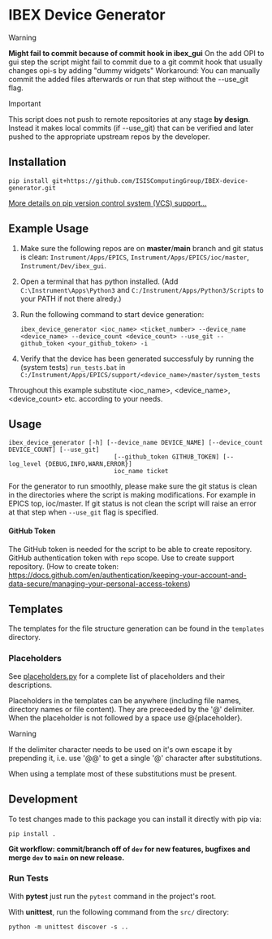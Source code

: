 # IBEX Device Generator


> [!WARNING]
> **Might fail to commit because of commit hook in ibex_gui**
> On the add OPI to gui step the script might fail to commit due to a git commit hook that usually changes opi-s by adding "dummy widgets"
> Workaround: You can manually commit the added files afterwards or run that step without the --use_git flag.


> [!IMPORTANT]
> This script does not push to remote repositories at any stage __by design__. Instead it makes local commits (if --use_git) that can be verified and later pushed to the appropriate upstream repos by the developer.


## Installation


```
pip install git+https://github.com/ISISComputingGroup/IBEX-device-generator.git
```

[More details on pip version control system (VCS) support...](https://pip.pypa.io/en/stable/topics/vcs-support/)

## Example Usage


1. Make sure the following repos are on __master__/__main__ branch and git status is clean: `Instrument/Apps/EPICS`, `Instrument/Apps/EPICS/ioc/master`, `Instrument/Dev/ibex_gui`.

2. Open a terminal that has python installed. (Add `C:\Instrument\Apps\Python3` and `C:/Instrument/Apps/Python3/Scripts` to your PATH if not there alredy.)

3. Run the following command to start device generation:
    ```
    ibex_device_generator <ioc_name> <ticket_number> --device_name <device_name> --device_count <device_count> --use_git --github_token <your_github_token> -i
    ```

4. Verify that the device has been generated successfuly by running the (system tests) `run_tests.bat` in `C:/Instrument/Apps/EPICS/support/<device_name>/master/system_tests`

Throughout this example substitute <ioc_name>, <device_name>, <device_count> etc. according to your needs.


## Usage


```
ibex_device_generator [-h] [--device_name DEVICE_NAME] [--device_count DEVICE_COUNT] [--use_git]
                             [--github_token GITHUB_TOKEN] [--log_level {DEBUG,INFO,WARN,ERROR}]
                             ioc_name ticket
```

For the generator to run smoothly, please make sure the git status is clean in the directories where the script is making modifications.
For example in EPICS top, ioc/master. If git status is not clean the script will raise an error at that step when `--use_git` flag is specified.


#### GitHub Token

The GitHub token is needed for the script to be able to create repository. GitHub authentication token with `repo` scope. Use to create support repository. (How to create token: https://docs.github.com/en/authentication/keeping-your-account-and-data-secure/managing-your-personal-access-tokens)


## Templates


The templates for the file structure generation can be found in the `templates` directory.


### Placeholders


See [placeholders.py](./utils/placeholderss.py) for a complete list of placeholders and their descriptions.

Placeholders in the templates can be anywhere (including file names, directory names or file content). They are preceeded by the '@' delimiter. When the placeholder is not followed by a space use @{placeholder}.

> [!WARNING]
> If the delimiter character needs to be used on it's own escape it by prepending it, i.e. use '@@' to get a single '@' character after substitutions.

When using a template most of these substitutions must be present.


## Development


To test changes made to this package you can install it directly with pip via:
```
pip install .
```

__Git workflow: commit/branch off of `dev` for new features, bugfixes and merge `dev` to `main` on new release.__

### Run Tests


With __pytest__ just run the `pytest` command in the project's root.

With __unittest__, run the following command from the `src/` directory:
```
python -m unittest discover -s ..
```
